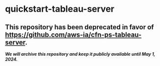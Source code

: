 # quickstart-tableau-server 
## This repository has been deprecated in favor of https://github.com/aws-ia/cfn-ps-tableau-server. 
***We will archive this repository and keep it publicly available until May 1, 2024.***
